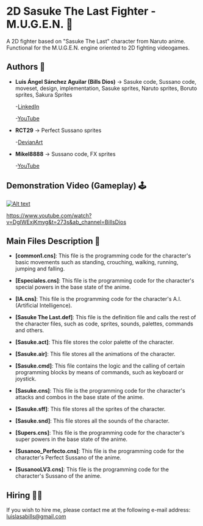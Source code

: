 # 2D Sasuke The Last Fighter - M.U.G.E.N. 🥋
A 2D fighter based on "Sasuke The Last" character from Naruto anime. Functional for the M.U.G.E.N. engine oriented to 2D fighting videogames.

## Authors 👤
* **Luis Ángel Sánchez Aguilar (Bills Dios)** -> Sasuke code, Sussano code, moveset, design, implementation, Sasuke sprites, Naruto sprites, Boruto sprites, Sakura Sprites

    -[LinkedIn](https://www.linkedin.com/in/sanchezluismachinelearning/)
    
    -[YouTube](https://www.youtube.com/channel/UC8X14gUHqfZUegbtFXrhivw)
  
* **RCT29** -> Perfect Sussano sprites

    -[DevianArt](https://www.deviantart.com/rct29)

* **Mikel8888** -> Sussano code, FX sprites

    -[YouTube](https://www.youtube.com/channel/UCd2I8bSZkJPmHayxFHr5lnA)

## Demonstration Video (Gameplay) 🕹

[![Alt text](https://img.youtube.com/vi/DgIWExjKmyg/0.jpg)](https://www.youtube.com/watch?v=DgIWExjKmyg&t=273s&ab_channel=BillsDios)

https://www.youtube.com/watch?v=DgIWExjKmyg&t=273s&ab_channel=BillsDios

## Main Files Description 📘

* **[common1.cns]**: This file is the programming code for the character's basic movements such as standing, crouching, walking, running, jumping and falling.

* **[Especiales.cns]**: This file is the programming code for the character's special powers in the base state of the anime.

* **[IA.cns]**: This file is the programming code for the character's A.I. (Artificial Intelligence).

* **[Sasuke The Last.def]**: This file is the definition file and calls the rest of the character files, such as code, sprites, sounds, palettes, commands and others.

* **[Sasuke.act]**: This file stores the color palette of the character.

* **[Sasuke.air]**: This file stores all the animations of the character.

* **[Sasuke.cmd]**: This file contains the logic and the calling of certain programming blocks by means of commands, such as keyboard or joystick.

* **[Sasuke.cns]**: This file is the programming code for the character's attacks and combos in the base state of the anime.

* **[Sasuke.sff]**: This file stores all the sprites of the character.

* **[Sasuke.snd]**: This file stores all the sounds of the character.

* **[Supers.cns]**: This file is the programming code for the character's super powers in the base state of the anime.

* **[Susanoo_Perfecto.cns]**: This file is the programming code for the character's Perfect Sussano of the anime.

* **[SusanooLV3.cns]**: This file is the programming code for the character's Sussano of the anime.

## Hiring 🤝🏿

If you wish to hire me, please contact me at the following e-mail address: luislasabills@gmail.com
